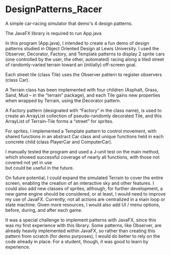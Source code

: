 # DesignPatterns_Racer
A simple car-racing simulator that demo's 4 design patterns.

The JavaFX library is required to run App.java 

In this program (App.java), I intended to create a fun demo of design patterns 
studied in Object Oriented Design at Lewis University.  I used the Observer, Decorator, 
Factory, and Template patterns to display 2 sprite cars (one controlled by 
the user, the other, automated) racing along a tiled street of randomly-varied terrain 
toward an (initially) off-screen goal.  

Each street tile (class Tile) uses the Observer pattern to register observers (class Car).

A Terrain class has been implemented with four children (Asphalt, Grass, Sand, Mud – in 
the “terrain” package), and each Tile gains new properties when wrapped by Terrain, 
using the Decorator pattern.  

A Factory pattern (designated with “Factory” in the class name), is used to create an ArrayList
collection of pseudo-randomly decorated Tile, and this ArrayList of Terrain-Tile forms a “street” for sprites.  

For sprites, I implemented a Template pattern to control movement, with shared functions in an abstract Car class
and unique functions held in each concrete child (class PlayerCar and ComputerCar). 

I manually tested the program and used a J-unit test on the main method, which 
showed successful coverage of nearly all functions, with those not covered not yet in use  
but could be useful in the future.  

On future potential, I could expand the simulated Terrain to cover the entire screen, enabling 
the creation of an interactive sky and other features.  I could also add new classes of sprites, 
although, for further development, a new game engine should be considered, or at least, I would 
need to improve my use of JavaFX.  Currently, not all actions are centralized in a main loop or 
state machine.  Given more resources, I would also add UI / menu options, before, during, 
and after each game.  

It was a special challenge to implement patterns with JavaFX, since this was my first experience 
with this library.  Some patterns, like Observer, are already heavily implemented within JavaFX, 
so rather than creating this pattern from scratch (for demo purposes), I would do better to rely
on the code already in place.  For a student, though, it was good to learn by experience.
